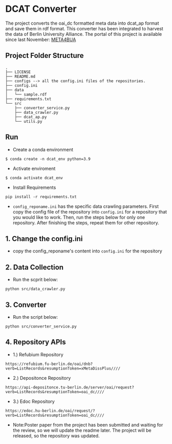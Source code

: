 # DCAT Converter
The project converts the oai_dc formatted meta data into dcat_ap format and save them in rdf format.
This converter has been integrated to harvest the data of Berlin University Alliance.
The portal of this project is available since last November: [META4BUA](https://meta4bua.fokus.fraunhofer.de/datasets?locale=en)

## Project Folder Structure
````
.
├── LICENSE
├── README.md
├── configs --> all the config.ini files of the repositories.
├── config.ini
├── data
│   └── sample.rdf
├── requirements.txt
└── src
    ├── converter_service.py
    ├── data_crawler.py
    ├── dcat_ap.py
    └── utils.py
````
## Run
* Create a conda environment

```
$ conda create -n dcat_env python=3.9
```

* Activate enviroment

```
$ conda activate dcat_env
```
* Install Requirements

```
pip install -r requirements.txt
```

*  ```config_reponame.ini``` has the specific data crawling parameters.
First copy the config file of the repository into ```config.ini``` for a repository that you would like to work.
Then, run the steps below for only one repository.
After finishing the steps, repeat them for other repository.

## 1. Change the config.ini
* copy the config_reponame's content into ```config.ini``` for the repository

## 2. Data Collection

  
* Run the scprit below:
``` 
python src/data_crawler.py
```

## 3. Converter
* Run the script below:
```
python src/converter_service.py
```

## 4. Repository APIs
* 1.) Refubium Repository

```
https://refubium.fu-berlin.de/oai/dnb?verb=ListRecords&resumptionToken=xMetaDissPlus////
```

* 2.) Depositonce Repository

```
https://api-depositonce.tu-berlin.de/server/oai/request?verb=ListRecords&resumptionToken=oai_dc////
```
* 3.) Edoc Repository

```
https://edoc.hu-berlin.de/oai/request/?verb=ListRecords&resumptionToken=oai_dc////
```

* Note:Poster paper from the project has been submitted and waiting for the review, so we will update the readme later. The project will be released, so the repository was updated.
